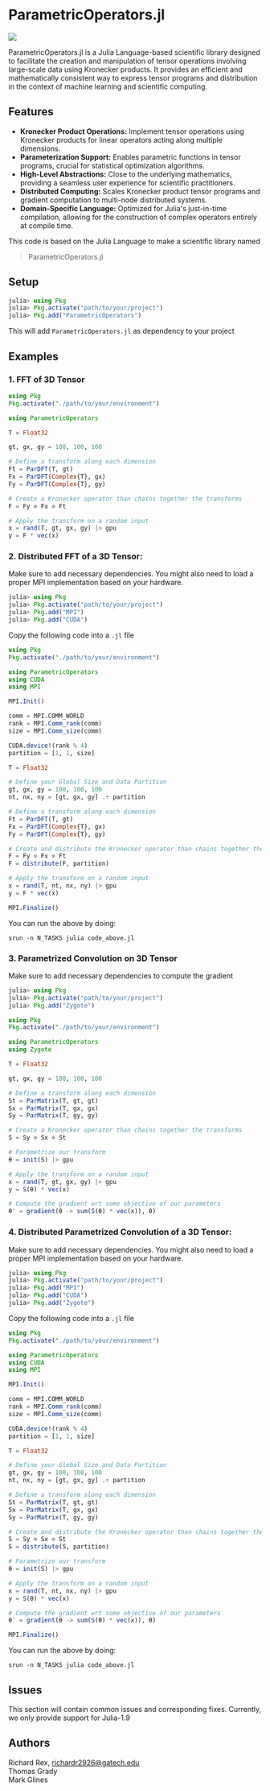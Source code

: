 # ParametricOperators.jl

[![][license-img]][license-status] 
<!-- [![][zenodo-img]][zenodo-status] -->

ParametricOperators.jl is a Julia Language-based scientific library designed to facilitate the creation and manipulation of tensor operations involving large-scale data using Kronecker products. It provides an efficient and mathematically consistent way to express tensor programs and distribution in the context of machine learning and scientific computing.

## Features
- <b>Kronecker Product Operations:</b> Implement tensor operations using Kronecker products for linear operators acting along multiple dimensions.
- <b>Parameterization Support:</b> Enables parametric functions in tensor programs, crucial for statistical optimization algorithms.
- <b>High-Level Abstractions:</b> Close to the underlying mathematics, providing a seamless user experience for scientific practitioners.
- <b>Distributed Computing:</b> Scales Kronecker product tensor programs and gradient computation to multi-node distributed systems.
- <b>Domain-Specific Language:</b> Optimized for Julia's just-in-time compilation, allowing for the construction of complex operators entirely at compile time.

This code is based on the Julia Language to make a scientific library named
> ParametricOperators.jl

## Setup

   ```julia
   julia> using Pkg
   julia> Pkg.activate("path/to/your/project")
   julia> Pkg.add("ParametricOperators")
   ```

This will add `ParametricOperators.jl` as dependency to your project

## Examples

### 1. FFT of 3D Tensor

```julia
using Pkg
Pkg.activate("./path/to/your/environment")

using ParametricOperators

T = Float32

gt, gx, gy = 100, 100, 100

# Define a transform along each dimension
Ft = ParDFT(T, gt)
Fx = ParDFT(Complex{T}, gx)
Fy = ParDFT(Complex{T}, gy)

# Create a Kronecker operator than chains together the transforms
F = Fy ⊗ Fx ⊗ Ft

# Apply the transform on a random input
x = rand(T, gt, gx, gy) |> gpu
y = F * vec(x)
```

### 2. Distributed FFT of a 3D Tensor:

Make sure to add necessary dependencies. You might also need to load a proper MPI implementation based on your hardware.

```julia
julia> using Pkg
julia> Pkg.activate("path/to/your/project")
julia> Pkg.add("MPI")
julia> Pkg.add("CUDA")
```

Copy the following code into a `.jl` file
```julia
using Pkg
Pkg.activate("./path/to/your/environment")

using ParametricOperators
using CUDA
using MPI

MPI.Init()

comm = MPI.COMM_WORLD
rank = MPI.Comm_rank(comm)
size = MPI.Comm_size(comm)

CUDA.device!(rank % 4)
partition = [1, 1, size]

T = Float32

# Define your Global Size and Data Partition
gt, gx, gy = 100, 100, 100
nt, nx, ny = [gt, gx, gy] .÷ partition

# Define a transform along each dimension
Ft = ParDFT(T, gt)
Fx = ParDFT(Complex{T}, gx)
Fy = ParDFT(Complex{T}, gy)

# Create and distribute the Kronecker operator than chains together the transforms
F = Fy ⊗ Fx ⊗ Ft
F = distribute(F, partition)

# Apply the transform on a random input
x = rand(T, nt, nx, ny) |> gpu
y = F * vec(x)

MPI.Finalize()
```

You can run the above by doing:

`srun -n N_TASKS julia code_above.jl`

### 3. Parametrized Convolution on 3D Tensor

Make sure to add necessary dependencies to compute the gradient

```julia
julia> using Pkg
julia> Pkg.activate("path/to/your/project")
julia> Pkg.add("Zygote")
```

```julia
using Pkg
Pkg.activate("./path/to/your/environment")

using ParametricOperators
using Zygote

T = Float32

gt, gx, gy = 100, 100, 100

# Define a transform along each dimension
St = ParMatrix(T, gt, gt)
Sx = ParMatrix(T, gx, gx)
Sy = ParMatrix(T, gy, gy)

# Create a Kronecker operator than chains together the transforms
S = Sy ⊗ Sx ⊗ St

# Parametrize our transform
θ = init(S) |> gpu

# Apply the transform on a random input
x = rand(T, gt, gx, gy) |> gpu
y = S(θ) * vec(x)

# Compute the gradient wrt some objective of our parameters
θ′ = gradient(θ -> sum(S(θ) * vec(x)), θ)
```

### 4. Distributed Parametrized Convolution of a 3D Tensor:

Make sure to add necessary dependencies. You might also need to load a proper MPI implementation based on your hardware.

```julia
julia> using Pkg
julia> Pkg.activate("path/to/your/project")
julia> Pkg.add("MPI")
julia> Pkg.add("CUDA")
julia> Pkg.add("Zygote")
```

Copy the following code into a `.jl` file
```julia
using Pkg
Pkg.activate("./path/to/your/environment")

using ParametricOperators
using CUDA
using MPI

MPI.Init()

comm = MPI.COMM_WORLD
rank = MPI.Comm_rank(comm)
size = MPI.Comm_size(comm)

CUDA.device!(rank % 4)
partition = [1, 1, size]

T = Float32

# Define your Global Size and Data Partition
gt, gx, gy = 100, 100, 100
nt, nx, ny = [gt, gx, gy] .÷ partition

# Define a transform along each dimension
St = ParMatrix(T, gt, gt)
Sx = ParMatrix(T, gx, gx)
Sy = ParMatrix(T, gy, gy)

# Create and distribute the Kronecker operator than chains together the transforms
S = Sy ⊗ Sx ⊗ St
S = distribute(S, partition)

# Parametrize our transform
θ = init(S) |> gpu

# Apply the transform on a random input
x = rand(T, nt, nx, ny) |> gpu
y = S(θ) * vec(x)

# Compute the gradient wrt some objective of our parameters
θ′ = gradient(θ -> sum(S(θ) * vec(x)), θ)

MPI.Finalize()
```

You can run the above by doing:

`srun -n N_TASKS julia code_above.jl`
<!-- ## Citation

If you use our software for your research, we appreciate it if you cite us following the bibtex in [CITATION.bib](CITATION.bib). -->

## Issues

This section will contain common issues and corresponding fixes. Currently, we only provide support for Julia-1.9

## Authors

Richard Rex, [richardr2926@gatech.edu](mailto:richardr2926@gatech.edu) <br/>
Thomas Grady <br/>
Mark Glines <br/>

[license-status]:LICENSE
<!-- [zenodo-status]:https://doi.org/10.5281/zenodo.6799258 -->
[license-img]:http://img.shields.io/badge/license-MIT-brightgreen.svg?style=flat?style=plastic
<!-- [zenodo-img]:https://zenodo.org/badge/DOI/10.5281/zenodo.3878711.svg?style=plastic -->
